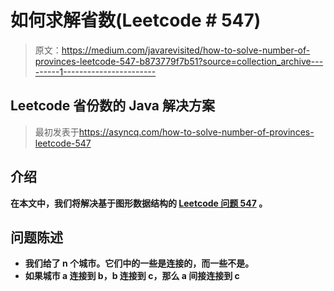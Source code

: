 # 如何求解省数(Leetcode # 547)

> 原文：<https://medium.com/javarevisited/how-to-solve-number-of-provinces-leetcode-547-b873779f7b51?source=collection_archive---------1----------------------->

## Leetcode 省份数的 Java 解决方案

> 最初发表于<https://asyncq.com/how-to-solve-number-of-provinces-leetcode-547>

## **介绍**

**在本文中，我们将解决基于图形数据结构的 [Leetcode 问题 547](https://leetcode.com/problems/number-of-provinces/) 。**

## **问题陈述**

*   **我们给了 n 个城市。它们中的一些是连接的，而一些不是。**
*   **如果城市 a 连接到 b，b 连接到 c，那么 a 间接连接到 c**